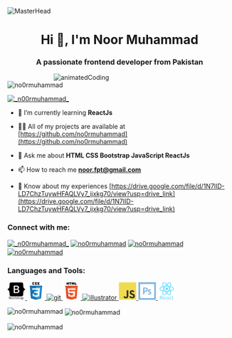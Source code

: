 ![MasterHead](https://retool.com/blog/content/images/2022/02/gotchas-git-github-banner-1.png)
<h1 align="center">Hi 👋, I'm Noor Muhammad</h1>
<h3 align="center">A passionate frontend developer from Pakistan</h3>
<img align="right" alt="animatedCoding" width="400" src="https://img.freepik.com/free-vector/male-programmer-working-computer-office-wall-with-hanging-reminder-stickers-developer-creating-new-software-interface-coding-programming-system-administrator-designer-character_575670-1159.jpg?w=2000">

<p align="left"> <img src="https://komarev.com/ghpvc/?username=no0rmuhammad&label=Profile%20views&color=0e75b6&style=flat" alt="no0rmuhammad" /> </p>

<p align="left"> <a href="https://twitter.com/_n00rmuhammad_" target="blank"><img src="https://img.shields.io/twitter/follow/_n00rmuhammad_?logo=twitter&style=for-the-badge" alt="_n00rmuhammad_" /></a> </p>

- 🌱 I’m currently learning **ReactJs**

- 👨‍💻 All of my projects are available at [https://github.com/no0rmuhammad](https://github.com/no0rmuhammad)

- 💬 Ask me about **HTML CSS Bootstrap JavaScript ReactJs**

- 📫 How to reach me **noor.fpt@gmail.com**

- 📄 Know about my experiences [https://drive.google.com/file/d/1N7lID-LD7ChzTuywHFAQLVy7_ijxkg70/view?usp=drive_link](https://drive.google.com/file/d/1N7lID-LD7ChzTuywHFAQLVy7_ijxkg70/view?usp=drive_link)

<h3 align="left">Connect with me:</h3>
<p align="left">
<a href="https://twitter.com/_n00rmuhammad_" target="blank"><img align="center" src="https://raw.githubusercontent.com/rahuldkjain/github-profile-readme-generator/master/src/images/icons/Social/twitter.svg" alt="_n00rmuhammad_" height="30" width="40" /></a>
<a href="https://linkedin.com/in/no0rmuhammad" target="blank"><img align="center" src="https://raw.githubusercontent.com/rahuldkjain/github-profile-readme-generator/master/src/images/icons/Social/linked-in-alt.svg" alt="no0rmuhammad" height="30" width="40" /></a>
<a href="https://fb.com/no0rmuhammad" target="blank"><img align="center" src="https://raw.githubusercontent.com/rahuldkjain/github-profile-readme-generator/master/src/images/icons/Social/facebook.svg" alt="no0rmuhammad" height="30" width="40" /></a>
<a href="https://instagram.com/no0rmuhammad" target="blank"><img align="center" src="https://raw.githubusercontent.com/rahuldkjain/github-profile-readme-generator/master/src/images/icons/Social/instagram.svg" alt="no0rmuhammad" height="30" width="40" /></a>
</p>

<h3 align="left">Languages and Tools:</h3>
<p align="left"> <a href="https://getbootstrap.com" target="_blank" rel="noreferrer"> <img src="https://raw.githubusercontent.com/devicons/devicon/master/icons/bootstrap/bootstrap-plain-wordmark.svg" alt="bootstrap" width="40" height="40"/> </a> <a href="https://www.w3schools.com/css/" target="_blank" rel="noreferrer"> <img src="https://raw.githubusercontent.com/devicons/devicon/master/icons/css3/css3-original-wordmark.svg" alt="css3" width="40" height="40"/> </a> <a href="https://git-scm.com/" target="_blank" rel="noreferrer"> <img src="https://www.vectorlogo.zone/logos/git-scm/git-scm-icon.svg" alt="git" width="40" height="40"/> </a> <a href="https://www.w3.org/html/" target="_blank" rel="noreferrer"> <img src="https://raw.githubusercontent.com/devicons/devicon/master/icons/html5/html5-original-wordmark.svg" alt="html5" width="40" height="40"/> </a> <a href="https://www.adobe.com/in/products/illustrator.html" target="_blank" rel="noreferrer"> <img src="https://www.vectorlogo.zone/logos/adobe_illustrator/adobe_illustrator-icon.svg" alt="illustrator" width="40" height="40"/> </a> <a href="https://developer.mozilla.org/en-US/docs/Web/JavaScript" target="_blank" rel="noreferrer"> <img src="https://raw.githubusercontent.com/devicons/devicon/master/icons/javascript/javascript-original.svg" alt="javascript" width="40" height="40"/> </a> <a href="https://www.photoshop.com/en" target="_blank" rel="noreferrer"> <img src="https://raw.githubusercontent.com/devicons/devicon/master/icons/photoshop/photoshop-line.svg" alt="photoshop" width="40" height="40"/> </a> <a href="https://reactjs.org/" target="_blank" rel="noreferrer"> <img src="https://raw.githubusercontent.com/devicons/devicon/master/icons/react/react-original-wordmark.svg" alt="react" width="40" height="40"/> </a> </p>

<p><img align="left" src="https://github-readme-stats.vercel.app/api/top-langs?username=no0rmuhammad&show_icons=true&locale=en&layout=compact" alt="no0rmuhammad" /></p>

<p>&nbsp;<img align="center" src="https://github-readme-stats.vercel.app/api?username=no0rmuhammad&show_icons=true&locale=en" alt="no0rmuhammad" /></p>

<p><img align="center" src="https://github-readme-streak-stats.herokuapp.com/?user=no0rmuhammad&" alt="no0rmuhammad" /></p>
